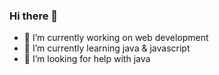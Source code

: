 ### Hi there 👋

- 🔭 I’m currently working on web development
- 🌱 I’m currently learning java & javascript
- 🤔 I’m looking for help with java
